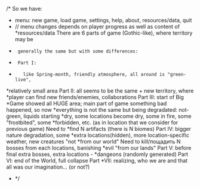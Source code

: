 
/* So we have:
* menu: new game, load game, settings, help, about, resources/data, quit
*   // menu changes depends on player progress as well as content of
    *resources/data There are 6 parts of game (Gothic-like), where territory may be
*      generally the same but with some differences:
*      Part I:
*        like Spring-month, friendly atmosphere, all around is "green-live",
*relatively small area Part II: all seems to be the same + new territory, where
*player can find new friends/enemies, collaborations Part III: start of Big
*Game showed all HUGE area; main part of game something bad happened, so now
*everything is not the same but being degradated: not-green, liquids starting
*dry, some locations become dry, some in fire, some "frostbited", some
*forbidden, etc. (as in location that we consider for previous game) Need to
*find N artifacts (there is N biomes) Part IV: bigger nature degradation, some
*extra locations(hidden), more location-specific weather, new creatures "not
*from our world" Need to kill/пощадить N bosses from each locations, banishing
*evil "from our lands" Part V: before final extra bosses, extra locations -
*dangeons (randomly generated) Part VI: end of the World, full collapse Part
*VII: realizing, who we are and that all was our imagination... (or not?)
* */